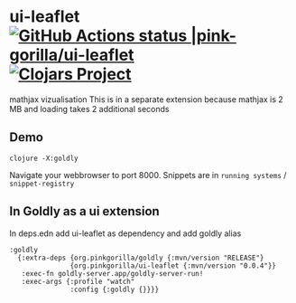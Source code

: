 # ui-leaflet [![GitHub Actions status |pink-gorilla/ui-leaflet](https://github.com/pink-gorilla/ui-leaflet/workflows/CI/badge.svg)](https://github.com/pink-gorilla/ui-leaflet/actions?workflow=CI)[![Clojars Project](https://img.shields.io/clojars/v/org.pinkgorilla/ui-leaflet.svg)](https://clojars.org/org.pinkgorilla/ui-leaflet)

mathjax vizualisation
This is in a separate extension because mathjax is 2 MB and loading takes 2 additional seconds 

## Demo

```
clojure -X:goldly
```

Navigate your webbrowser to port 8000. 
Snippets are in `running systems` / `snippet-registry`

## In Goldly as a ui extension

In deps.edn add ui-leaflet as dependency and add goldly alias

```
:goldly
  {:extra-deps {org.pinkgorilla/goldly {:mvn/version "RELEASE"}
               {org.pinkgorilla/ui-leaflet {:mvn/version "0.0.4"}}
   :exec-fn goldly-server.app/goldly-server-run!
   :exec-args {:profile "watch"
               :config {:goldly {}}}}
```




